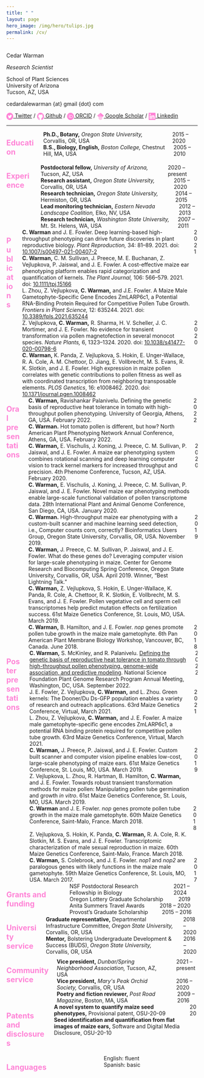 ```yaml
---
title: " "
layout: page
hero_image: /img/hero/tulips.jpg
permalink: /cv/
---
```

<style type="text/css">
    .section-title{ color: rgb(255, 131, 214); 
				    font-weight: bold;
				    font-size: 140%; }
	.icon{ height: 1.3em; 
		   vertical-align: middle }
</style>

<div class="container is-max-desktop has-text-centered">
	<div class="columns">
		<div class="column has-text-left">
			<p class="title is-2 mb-5">Cedar Warman</p>
			<p class="subtitle is-4 mb-0"><i>Research Scientist</i></p>
			<p class="my-2">School of Plant Sciences<br>
			University of Arizona<br>
			Tucson, AZ, USA</p>
			<p class="my-2">cedardalewarman {at} gmail {dot} com</p>
			<a href="https://twitter.com/CedarWarman"><img class="inline-block icon" src="/img/icons/twitter_icon.svg"></a><a href= "https://twitter.com/CedarWarman"> Twitter</a> / <a href="https://github.com/cedarwarman"><img class="inline-block icon" src="/img/icons/github_icon.svg"></a><a href= "https://github.com/cedarwarman"> Github</a> / <a href="https://orcid.org/0000-0002-6760-1869"><img class="inline-block icon" src="/img/icons/orcid_icon.svg"></a><a href= "https://orcid.org/0000-0002-6760-1869"> ORCID</a> / <a href="https://scholar.google.com/citations?user=BSCuLzIAAAAJ&hl=en"><img class="inline-block icon" src="/img/icons/gscholar_icon.svg"></a><a href= "https://scholar.google.com/citations?user=BSCuLzIAAAAJ&hl=en"> Google Scholar</a> / <a href="https://www.linkedin.com/in/cedarwarman/"><img class="inline-block icon" src="/img/icons/lin_icon.svg"></a><a href= "https://www.linkedin.com/in/cedarwarman/"> Linkedin</a>
		</div>
	</div>
	<hr>
</div>

<div class="container is-max-desktop has-text-centered">
	<div class="columns mb-0 is-8">
        <div class="column is-3">
            <div class="columns">
                <div class="column has-text-left pl-0">
				<p class="section-title">Education</p>
				</div>
			</div>
		</div>
		<div class="column is-9">
			<div class="columns is-mobile is-centered mb-0">
				<div class="column is-9 has-text-left pl-0 pr-1">
				<strong>Ph.D., Botany,</strong><i> Oregon State University,</i> Corvallis, OR, USA
				</div>
				<div class="column is-3 has-text-right pl-1 pr-0">
				2015 – 2020	
				</div>
			</div>
			<div class="columns is-mobile is-centered mb-0">
				<div class="column is-9 has-text-left pl-0 pr-1">
				<strong>B.S., Biology, English,</strong><i> Boston College,</i> Chestnut Hill, MA, USA
				</div>
				<div class="column is-3 has-text-right pl-1 pr-0">
				2005 – 2010	
				</div>
			</div>
		</div>
	</div>
	<div class="columns mb-0 is-8">
        <div class="column is-3">
            <div class="columns">
                <div class="column has-text-left pl-0">
				<p class="section-title">Experience</p>
				</div>
			</div>
		</div>
		<div class="column is-9">
			<div class="columns is-mobile is-centered mb-0">
				<div class="column is-9 has-text-left pl-0 pr-1">
				<strong>Postdoctoral fellow,</strong><i> University of Arizona,</i> Tucson, AZ, USA
				</div>
				<div class="column is-3 has-text-right pl-1 pr-0">
				2020 – present	
				</div>
			</div>
			<div class="columns is-mobile is-centered mb-0">
				<div class="column is-9 has-text-left pl-0 pr-1">
				<strong>Research assistant,</strong><i> Oregon State University,</i> Corvallis, OR, USA
				</div>
				<div class="column is-3 has-text-right pl-1 pr-0">
				2015 – 2020	
				</div>
			</div>
			<div class="columns is-mobile is-centered mb-0">
				<div class="column is-9 has-text-left pl-0 pr-1">
				<strong>Research technician,</strong><i> Oregon State University,</i> Hermiston, OR, USA
				</div>
				<div class="column is-3 has-text-right pl-1 pr-0">
				2014 – 2015	
				</div>
			</div>
			<div class="columns is-mobile is-centered mb-0">
				<div class="column is-9 has-text-left pl-0 pr-1">
				<strong>Lead monitoring technician,</strong><i> Eastern Nevada Landscape Coalition,</i> Elko, NV, USA
				</div>
				<div class="column is-3 has-text-right pl-1 pr-0">
				2012 – 2013	
				</div>
			</div>
			<div class="columns is-mobile is-centered mb-0">
				<div class="column is-9 has-text-left pl-0 pr-1">
				<strong>Research technician,</strong><i> Washington State University,</i> Mt. St. Helens, WA, USA
				</div>
				<div class="column is-3 has-text-right pl-1 pr-0">
				2007 – 2011	
				</div>
			</div>
		</div>
	</div>
	<div class="columns mb-0 is-8">
        <div class="column is-3">
            <div class="columns">
                <div class="column has-text-left pl-0">
                <p class="section-title">Publications</p>
                </div>
            </div>
        </div>
        <div class="column is-9">
        	<div class="columns is-mobile is-centered mb-0">
                <div class="column is-10 has-text-left pl-0 pr-0">
                <strong>C. Warman</strong> and J. E. Fowler. Deep learning-based high-throughput phenotyping can drive future discoveries in plant reproductive biology. <i>Plant Reproduction,</i> 34: 81–89. 2021. doi: <a href= "https://doi.org/10.1007/s00497-021-00407-2">10.1007/s00497-021-00407-2</a>
                </div>
                <div class="column is-2 has-text-right pl-0 pr-0">
                2021
                </div>
            </div>
        	<div class="columns is-mobile is-centered mb-0">
                <div class="column is-10 has-text-left pl-0 pr-0">
                <strong>C. Warman,</strong> C. M. Sullivan, J. Preece, M. E. Buchanan, Z. Vejlupkova, P. Jaiswal, and J. E. Fowler. A cost-effective maize ear phenotyping platform enables rapid categorization and quantification of kernels. <i>The Plant Journal,</i> 106: 566–579. 2021. doi: <a href= "https://doi.org/10.1111/tpj.15166">10.1111/tpj.15166</a>
                </div>
                <div class="column is-2 has-text-right pl-0 pr-0">
                </div>
            </div>
        	<div class="columns is-mobile is-centered mb-0">
                <div class="column is-10 has-text-left pl-0 pr-0">
                L. Zhou, Z. Vejlupkova, <strong>C. Warman,</strong> and J.E. Fowler. A Maize Male Gametophyte-Specific Gene Encodes ZmLARP6c1, a Potential RNA-Binding Protein Required for Competitive Pollen Tube Growth. <i>Frontiers in Plant Science,</i> 12: 635244. 2021. doi: <a href= "https://doi.org/10.3389/fpls.2021.635244">10.3389/fpls.2021.635244</a>
                </div>
                <div class="column is-2 has-text-right pl-0 pr-0">
                </div>
            </div>
			<div class="columns is-mobile is-centered mb-0">
                <div class="column is-10 has-text-left pl-0 pr-0">
                Z. Vejlupkova, <strong>C. Warman,</strong> R. Sharma, H. V. Scheller, J. C. Mortimer, and J. E. Fowler. No evidence for transient transformation via pollen magnetofection in several monocot species. <i>Nature Plants,</i> 6, 1323–1324. 2020. doi: <a href= "https://doi.org/10.1038/s41477-020-00798-6">10.1038/s41477-020-00798-6</a>
                </div>
                <div class="column is-2 has-text-right pl-0 pr-0">
                2020
                </div>
            </div>
            <div class="columns is-mobile is-centered mb-0">
                <div class="column is-10 has-text-left pl-0 pr-0">
                <strong>C. Warman,</strong> K. Panda, Z. Vejlupkova, S. Hokin, E. Unger-Wallace, R. A. Cole, A. M. Chettoor, D. Jiang, E. Vollbrecht, M. S. Evans, R. K. Slotkin, and J. E. Fowler. High expression in maize pollen correlates with genetic contributions to pollen fitness as well as with coordinated transcription from neighboring transposable elements. <i>PLOS Genetics</i>, 16: e1008462. 2020. doi: <a href= "https://doi.org/10.1371/journal.pgen.1008462">10.1371/journal.pgen.1008462</a>
                </div>
                <div class="column is-2 has-text-right pl-0 pr-0">
                </div>
            </div>
        </div>
	</div>
	<div class="columns mb-0 is-8">
        <div class="column is-3">
            <div class="columns">
                <div class="column has-text-left pl-0">
                <p class="section-title">Oral presentations</p>
                </div>
            </div>
        </div>
        <div class="column is-9">
        	<div class="columns is-mobile is-centered mb-0">
                <div class="column is-10 has-text-left pl-0 pr-0">
                <strong>C. Warman,</strong> Ravishankar Palanivelu. Defining the genetic basis of reproductive heat tolerance in tomato with high-throughput pollen phenotyping. University of Georgia, Athens, GA, USA. February 2022.
                </div>
                <div class="column is-2 has-text-right pl-0 pr-0">
                2022
                </div>
            </div>
        	<div class="columns is-mobile is-centered mb-0">
                <div class="column is-10 has-text-left pl-0 pr-0">
                <strong>C. Warman.</strong> Hot tomato pollen is different, but how? North American Plant Phenotyping Network Annual Conference, Athens, GA, USA. February 2022.
                </div>
                <div class="column is-2 has-text-right pl-0 pr-0">
                </div>
            </div>
        	<div class="columns is-mobile is-centered mb-0">
                <div class="column is-10 has-text-left pl-0 pr-0">
                <strong>C. Warman,</strong> E. Vischulis, J. Koning, J. Preece, C. M. Sullivan, P. Jaiswal, and J. E. Fowler. A maize ear phenotyping system combines rotational scanning and deep learning computer vision to track kernel markers for increased throughput and precision. 4th Phenome Conference, Tucson, AZ, USA. February 2020.
                </div>
                <div class="column is-2 has-text-right pl-0 pr-0">
                2020
                </div>
            </div>
        	<div class="columns is-mobile is-centered mb-0">
                <div class="column is-10 has-text-left pl-0 pr-0">
                <strong>C. Warman,</strong> E. Vischulis, J. Koning, J. Preece, C. M. Sullivan, P. Jaiswal, and J. E. Fowler. Novel maize ear phenotyping methods enable large-scale functional validation of pollen transcriptome data. 28th International Plant and Animal Genome Conference, San Diego, CA, USA. January 2020.
                </div>
                <div class="column is-2 has-text-right pl-0 pr-0">
                </div>
            </div>
        	<div class="columns is-mobile is-centered mb-0">
                <div class="column is-10 has-text-left pl-0 pr-0">
                <strong>C. Warman.</strong> High-throughput maize ear phenotyping with a custom-built scanner and machine learning seed detection, i.e., Computer counts corn, correctly? Bioinformatics Users Group, Oregon State University, Corvallis, OR, USA. November 2019.
                </div>
                <div class="column is-2 has-text-right pl-0 pr-0">
                2019
                </div>
            </div>
			<div class="columns is-mobile is-centered mb-0">
                <div class="column is-10 has-text-left pl-0 pr-0">
                <strong>C. Warman,</strong> J. Preece, C. M. Sullivan, P. Jaiswal, and J. E. Fowler. What do these genes do? Leveraging computer vision for large-scale phenotyping in maize. Center for Genome Research and Biocomputing Spring Conference, Oregon State University, Corvallis, OR, USA. April 2019. Winner, “Best Lightning Talk.”
                </div>
                <div class="column is-2 has-text-right pl-0 pr-0">
                </div>
            </div>
            <div class="columns is-mobile is-centered mb-0">
                <div class="column is-10 has-text-left pl-0 pr-0">
                <strong>C. Warman,</strong> Z. Vejlupkova, S. Hokin, E. Unger-Wallace, K. Panda, R. Cole, A. Chettoor, R. K. Slotkin, E. Vollbrecht, M. S. Evans, and J. E. Fowler. Pollen vegetative cell and sperm cell transcriptomes help predict mutation effects on fertilization success. 61st Maize Genetics Conference, St. Louis, MO, USA. March 2019.
                </div>
                <div class="column is-2 has-text-right pl-0 pr-0">
                </div>
            </div>
            <div class="columns is-mobile is-centered mb-0">
                <div class="column is-10 has-text-left pl-0 pr-0">
                <strong>C. Warman,</strong> B. Hamilton, and J. E. Fowler. <i>nop</i> genes promote pollen tube growth in the maize male gametophyte. 6th Pan American Plant Membrane Biology Workshop, Vancouver, BC, Canada. June 2018.
                </div>
                <div class="column is-2 has-text-right pl-0 pr-0">
                2018
                </div>
            </div>
        </div>
	</div>
	<div class="columns mb-0 is-8">
        <div class="column is-3">
            <div class="columns">
                <div class="column has-text-left pl-0">
                <p class="section-title">Poster presentations</p>
                </div>
            </div>
        </div>
        <div class="column is-9">
        	<div class="columns is-mobile is-centered mb-0">
                <div class="column is-10 has-text-left pl-0 pr-0">
                <strong>C. Warman,</strong> S. McKinley, and R. Palanivelu. <a href="https://www.cedarwarman.com/img/posters/2022-09-06_NSF_PGRP_poster.pdf">Defining the genetic basis of reproductive heat tolerance in tomato through high-throughput pollen phenotyping, genome-wide association, and predictive modeling</a>. National Science Foundation Plant Genome Research Program Annual Meeting, Washington, DC, USA. September 2022.
                </div>
                <div class="column is-2 has-text-right pl-0 pr-0">
                2022
                </div>
            </div>
        	<div class="columns is-mobile is-centered mb-0">
                <div class="column is-10 has-text-left pl-0 pr-0">
                J. E. Fowler, Z. Vejlupkova, <strong>C. Warman,</strong> and L. Zhou. Green kernels: The Dooner/Du Ds-GFP population enables a variety of research and outreach applications. 63rd Maize Genetics Conference, Virtual, March 2021.
                </div>
                <div class="column is-2 has-text-right pl-0 pr-0">
                2021
                </div>
            </div>
            <div class="columns is-mobile is-centered mb-0">
                <div class="column is-10 has-text-left pl-0 pr-0">
                L. Zhou, Z. Vejlupkova, <strong>C. Warman,</strong> and J. E. Fowler. A maize male gametophyte-specific gene encodes ZmLARP6c1, a potential RNA binding protein required for competitive pollen tube growth. 63rd Maize Genetics Conference, Virtual, March 2021.
                </div>
                <div class="column is-2 has-text-right pl-0 pr-0">
                </div>
            </div>
        	<div class="columns is-mobile is-centered mb-0">
                <div class="column is-10 has-text-left pl-0 pr-0">
                <strong>C. Warman,</strong> J. Preece, P. Jaiswal, and J. E. Fowler. Custom built scanner and computer vision pipeline enables low-cost, large-scale phenotyping of maize ears. 61st Maize Genetics Conference, St. Louis, MO, USA. March 2019.
                </div>
                <div class="column is-2 has-text-right pl-0 pr-0">
                2019
                </div>
            </div>
        	<div class="columns is-mobile is-centered mb-0">
                <div class="column is-10 has-text-left pl-0 pr-0">
                Z. Vejlupkova, L. Zhou, R. Hartman, B. Hamilton, <strong>C. Warman,</strong> and J. E. Fowler. Towards robust transient transformation methods for maize pollen: Manipulating pollen tube germination and growth <i>in vitro</i>. 61st Maize Genetics Conference, St. Louis, MO, USA. March 2019.
                </div>
                <div class="column is-2 has-text-right pl-0 pr-0">
                </div>
            </div>
        	<div class="columns is-mobile is-centered mb-0">
                <div class="column is-10 has-text-left pl-0 pr-0">
                <strong>C. Warman</strong> and J. E. Fowler. <i>nop</i> genes promote pollen tube growth in the maize male gametophyte. 60th Maize Genetics Conference, Saint-Malo, France. March 2018.
                </div>
                <div class="column is-2 has-text-right pl-0 pr-0">
                2018
                </div>
            </div>
			<div class="columns is-mobile is-centered mb-0">
                <div class="column is-10 has-text-left pl-0 pr-0">
                Z. Vejlupkova, S. Hokin, K. Panda, <strong>C. Warman,</strong> R. A. Cole, R. K. Slotkin, M. S. Evans, and J. E. Fowler. Transcriptomic characterization of male sexual reproduction in maize. 60th Maize Genetics Conference, Saint-Malo, France. March 2018.
                </div>
                <div class="column is-2 has-text-right pl-0 pr-0">
                </div>
            </div>
            <div class="columns is-mobile is-centered mb-0">
                <div class="column is-10 has-text-left pl-0 pr-0">
                <strong>C. Warman,</strong> S. Colebrook, and J. E. Fowler. <i>nop1</i> and <i>nop2</i> are paralogous genes with likely functions in the maize male gametophyte. 59th Maize Genetics Conference, St. Louis, MO, USA. March 2017.
                </div>
                <div class="column is-2 has-text-right pl-0 pr-0">
                2017
                </div>
            </div>
        </div>
	</div>
    <div class="columns mb-0 is-8">
        <div class="column is-3">
            <div class="columns">
                <div class="column has-text-left pl-0">
                <p class="section-title">Grants and funding</p>
                </div>
            </div>
        </div>
        <div class="column is-9">
            <div class="columns is-mobile is-centered mb-0">
                <div class="column is-10 has-text-left pl-0 pr-0">
                NSF Postdoctoral Research Fellowship in Biology
                </div>
                <div class="column is-2 has-text-right pl-0 pr-0">
                2021 – 2024
                </div>
            </div>
            <div class="columns is-mobile is-centered mb-0">
                <div class="column is-10 has-text-left pl-0 pr-0">
                Oregon Lottery Graduate Scholarship 
                </div>
                <div class="column is-2 has-text-right pl-0 pr-0">
                2019
                </div>
            </div>
            <div class="columns is-mobile is-centered mb-0">
                <div class="column is-10 has-text-left pl-0 pr-0">
                Anita Summers Travel Awards
                </div>
                <div class="column is-2 has-text-right pl-0 pr-0">
                2018 – 2020
                </div>
            </div>
            <div class="columns is-mobile is-centered mb-0">
                <div class="column is-10 has-text-left pl-0 pr-0">
                Provost’s Graduate Scholarship 
                </div>
                <div class="column is-2 has-text-right pl-0 pr-0">
                2015 – 2016
                </div>
            </div>
        </div>
    </div>
    <div class="columns mb-0 is-8">
        <div class="column is-3">
            <div class="columns">
                <div class="column has-text-left pl-0">
                <p class="section-title">University service</p>
                </div>
            </div>
        </div>
        <div class="column is-9">
            <div class="columns is-mobile is-centered mb-0">
                <div class="column is-10 has-text-left pl-0 pr-0">
                <strong>Graduate representative,</strong> Departmental Infrastructure Committee,<i> Oregon State University,</i> Corvallis, OR, USA
                </div>
                <div class="column is-2 has-text-right pl-0 pr-0">
                2018 – 2020
                </div>
            </div>
            <div class="columns is-mobile is-centered mb-0">
                <div class="column is-10 has-text-left pl-0 pr-0">
                <strong>Mentor,</strong> Bolstering Undergraduate Development & Success (BUDS),<i> Oregon State University,</i> Corvallis, OR, USA
                </div>
                <div class="column is-2 has-text-right pl-0 pr-0">
                2016 – 2020
                </div>
            </div>
        </div>
    </div>
    <div class="columns mb-0 is-8">
        <div class="column is-3">
            <div class="columns">
                <div class="column has-text-left pl-0">
                <p class="section-title">Community service</p>
                </div>
            </div>
        </div>
        <div class="column is-9">
            <div class="columns is-mobile is-centered mb-0">
                <div class="column is-10 has-text-left pl-0 pr-0">
                <strong>Vice president,</strong> <i>Dunbar/Spring Neighborhood Association,</i> Tucson, AZ, USA
                </div>
                <div class="column is-2 has-text-right pl-0 pr-0">
                2021 – present
                </div>
            </div>
            <div class="columns is-mobile is-centered mb-0">
                <div class="column is-10 has-text-left pl-0 pr-0">
                <strong>Vice president,</strong> <i>Mary's Peak Orchid Society,</i> Corvallis, OR, USA
                </div>
                <div class="column is-2 has-text-right pl-0 pr-0">
                2016 – 2020
                </div>
            </div>
            <div class="columns is-mobile is-centered mb-0">
                <div class="column is-10 has-text-left pl-0 pr-0">
                <strong>Poetry and fiction reviewer,</strong> <i>Post Road Magazine</i>, Boston, MA, USA
                </div>
                <div class="column is-2 has-text-right pl-0 pr-0">
                2009 – 2016
                </div>
            </div>
        </div>
    </div>
    <div class="columns mb-0 is-8">
        <div class="column is-3">
            <div class="columns">
                <div class="column has-text-left pl-0">
                <p class="section-title">Patents and disclosures</p>
                </div>
            </div>
        </div>
        <div class="column is-9">
            <div class="columns is-mobile is-centered mb-0">
                <div class="column is-10 has-text-left pl-0 pr-0">
                <strong>A novel system to quantify maize seed phenotypes,</strong> Provisional patent, OSU-20-09
                </div>
                <div class="column is-2 has-text-right pl-0 pr-0">
                2020
                </div>
            </div>
            <div class="columns is-mobile is-centered mb-0">
                <div class="column is-10 has-text-left pl-0 pr-0">
                <strong>Seed identification and quantification from flat images of maize ears,</strong> Software and Digital Media Disclosure, OSU-20-10
                </div>
                <div class="column is-2 has-text-right pl-0 pr-0">
                </div>
            </div>
        </div>
    </div>
    <div class="columns mb-0 is-8">
        <div class="column is-3">
            <div class="columns">
                <div class="column has-text-left pl-0">
                <p class="section-title">Languages</p>
                </div>
            </div>
        </div>
        <div class="column is-9">
            <div class="columns is-mobile is-centered mb-0">
                <div class="column is-10 has-text-left pl-0 pr-0">
                English: fluent
                </div>
                <div class="column is-2 has-text-right pl-0 pr-0">
                </div>
            </div>
            <div class="columns is-mobile is-centered mb-0">
                <div class="column is-10 has-text-left pl-0 pr-0">
                Spanish: basic
                </div>
                <div class="column is-2 has-text-right pl-0 pr-0">
                </div>
            </div>
        </div>
    </div>
</div>
